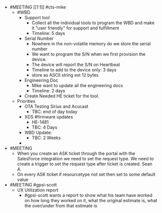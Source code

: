 - #MEETING [[1:1]] #cts-mike
	- #WBD
		- Support tool
			- Collect all the individual tools to program the WBD and make it "user friendly" for support and fulfillment
			- Timeline: 5 days
		- Serial Number
			- Nowhere in the non-volatile memory do we store the serial number
			- We want to program the S/N when we first provision the device.
			- The device will report the S/N on Heartbeat
			- Timeline to add to the device only: 3 days
			- store as ASCII string est 12 bytes
		- Engineering Doc
			- Mike want to update all the engineering docs
			- Timeline: 2 days
		- Create Needed HE ticket for the tool.
	- Priorities
		- OTA Testing Sirius and Acucast
			- TBC: end of day today
		- XDS #firmware updates
			- HE-1481
			- TBC: 4 Days
		- WBD Update:
			- TBC: 2 Weeks
		-
- #MEETING
	- When you create an ASK ticket through the portal with the SalesForce integration we need to set the request type. We need to create a trigger to set the request type after ticket is created. Sean A.
	- On every ASK ticket if resourcetype not set then set to some default value
- #MEETING #gpsi-scott
	- UX Utilization report
		- #gpsi-scott wants a report to show what his team have worked on how long they worked on it, what the original estimate is, what the over/under from that estimate is